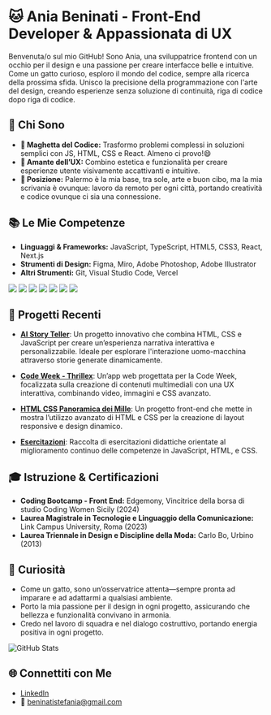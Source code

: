 # 🐱 Ania Beninati - Front-End Developer & Appassionata di UX

Benvenuta/o sul mio GitHub! Sono Ania, una sviluppatrice frontend con un occhio per il design e una passione per creare interfacce belle e intuitive. Come un gatto curioso, esploro il mondo del codice, sempre alla ricerca della prossima sfida. Unisco la precisione della programmazione con l'arte del design, creando esperienze senza soluzione di continuità, riga di codice dopo riga di codice.

## 🌟 Chi Sono
- **🐾 Maghetta del Codice:** Trasformo problemi complessi in soluzioni semplici con JS, HTML, CSS e React. Almeno ci provo!😄 
- **🎨 Amante dell’UX:** Combino estetica e funzionalità per creare esperienze utente visivamente accattivanti e intuitive.
- **📍 Posizione:** Palermo è la mia base, tra sole, arte e buon cibo, ma la mia scrivania è ovunque: lavoro da remoto per ogni città, portando creatività e codice ovunque ci sia una connessione.

## 📚 Le Mie Competenze
- **Linguaggi & Frameworks:** JavaScript, TypeScript, HTML5, CSS3, React, Next.js
- **Strumenti di Design:** Figma, Miro, Adobe Photoshop, Adobe Illustrator
- **Altri Strumenti:** Git, Visual Studio Code, Vercel

<p align="left">
  <img src="https://img.icons8.com/color/48/000000/javascript.png"/>
  <img src="https://img.icons8.com/color/48/000000/react-native.png"/>
  <img src="https://img.icons8.com/color/48/000000/css3.png"/>
  <img src="https://img.icons8.com/color/48/000000/html-5.png"/>
  <img src="https://img.icons8.com/color/48/000000/figma.png"/>
  <img src="https://img.icons8.com/color/48/000000/adobe-photoshop.png"/>
  <img src="https://img.icons8.com/color/48/000000/visual-studio-code-2019.png"/>
</p>

## 🧩 Progetti Recenti
- **[AI Story Teller](https://github.com/aniaBeninati/ai-story-teller)**: Un progetto innovativo che combina HTML, CSS e JavaScript per creare un’esperienza narrativa interattiva e personalizzabile. Ideale per esplorare l'interazione uomo-macchina attraverso storie generate dinamicamente.
  
- **[Code Week - Thrillex](https://github.com/aniaBeninati/code-week-thrillex)**: Un’app web progettata per la Code Week, focalizzata sulla creazione di contenuti multimediali con una UX interattiva, combinando video, immagini e CSS avanzato.

- **[HTML CSS Panoramica dei Mille](https://github.com/aniaBeninati/html-css-Panoramica-dei-Mille)**: Un progetto front-end che mette in mostra l’utilizzo avanzato di HTML e CSS per la creazione di layout responsive e design dinamico.

- **[Esercitazioni](https://github.com/aniaBeninati/esercitazioni-Ema)**: Raccolta di esercitazioni didattiche orientate al miglioramento continuo delle competenze in JavaScript, HTML, e CSS.

## 🎓 Istruzione & Certificazioni
- **Coding Bootcamp - Front End:** Edgemony, Vincitrice della borsa di studio Coding Women Sicily (2024)
- **Laurea Magistrale in Tecnologie e Linguaggio della Comunicazione:** Link Campus University, Roma (2023)
- **Laurea Triennale in Design e Discipline della Moda:** Carlo Bo, Urbino (2013)

## 🎉 Curiosità
- Come un gatto, sono un’osservatrice attenta—sempre pronta ad imparare e ad adattarmi a qualsiasi ambiente.
- Porto la mia passione per il design in ogni progetto, assicurando che bellezza e funzionalità convivano in armonia.
- Credo nel lavoro di squadra e nel dialogo costruttivo, portando energia positiva in ogni progetto.

![GitHub Stats](https://github-readme-stats.vercel.app/api?username=aniaBeninati&show_icons=true&theme=cobalt)

## 🌐 Connettiti con Me
- [LinkedIn](https://www.linkedin.com/in/stefania-beninati-208577202)
- 📧 beninatistefania@gmail.com


